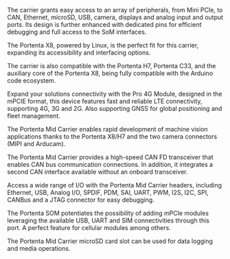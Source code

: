 <FeatureDescription>

 The carrier grants easy access to an array of peripherals, from Mini PCIe, to CAN, Ethernet, microSD, USB, camera, displays and analog input and output ports. Its design is further enhanced with dedicated pins for efficient debugging and full access to the SoM interfaces.

</FeatureDescription>


<FeatureList>

<Feature title="Linux Powered" image="core">

  The Portenta X8, powered by Linux, is the perfect fit for this carrier, expanding its accessibility and interfacing options.

</Feature>

<Feature title="Arduino Powered" image="mcu">

  The carrier is also compatible with the Portenta H7, Portenta C33, and the auxiliary core of the Portenta X8, being fully compatible with the Arduino code ecosystem.

</Feature>

<Feature title="Pro 4G Module" image="hw-pin">

  Expand your solutions connectivity with the Pro 4G Module, designed in the mPCIE format, this device features fast and reliable LTE connectivity, supporting 4G, 3G and 2G. Also supporting GNSS for global positioning and fleet management.

</Feature>

<Feature title="Camera Connectors" image="camera">

  The Portenta Mid Carrier enables rapid development of machine vision applications thanks to the Portenta X8/H7 and the two camera connectors (MIPI and Arducam).

</Feature>


<Feature title="CAN Bus" image="communication">

  The Portenta Mid Carrier provides a high-speed CAN FD transceiver that enables CAN bus communication connections. In addition, it integrates a second CAN interface available without an onboard transceiver.

</Feature>

<Feature title="Connectivity" image="connection">

  Access a wide range of I/O with the Portenta Mid Carrier headers, including Ethernet, USB, Analog I/O, SPDIF, PDM, SAI, UART, PWM, I2S, I2C, SPI, CANBus and a JTAG connector for easy debugging.

</Feature>

<Feature title="Mini PCIe Connector" image="connection">

  The Portenta SOM potentiates the possibility of adding mPCIe modules leveraging the available USB, UART and SIM connectivities through this port. A perfect feature for cellular modules among others.

</Feature>

<Feature title="MicroSD Card Slot" image="file-icon">

  The Portenta Mid Carrier microSD card slot can be used for data logging and media operations.

</Feature>


</FeatureList>
